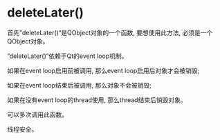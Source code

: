 # deleteLater()

首先”deleteLater()“是QObject对象的一个函数, 要想使用此方法, 必须是一个QObject对象。

”deleteLater()“依赖于Qt的event loop机制。

如果在event loop启用前被调用, 那么event loop启用后对象才会被销毁;

如果在event loop结束后被调用, 那么对象不会被销毁;

如果在没有event loop的thread使用, 那么thread结束后销毁对象。

可以多次调用此函数。

线程安全。
